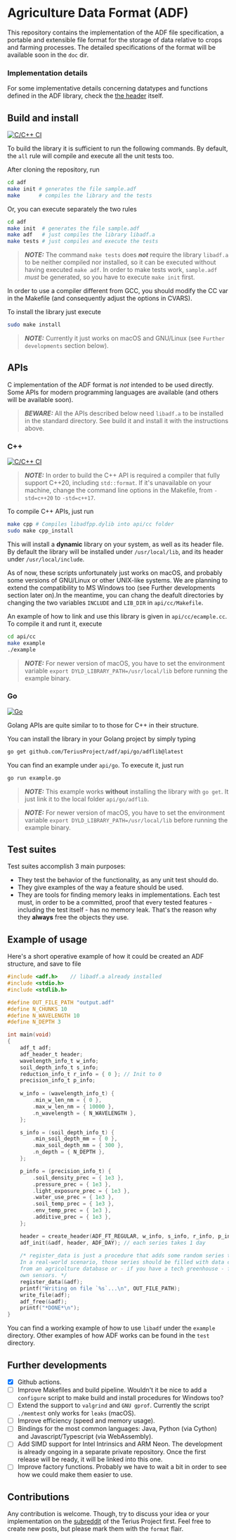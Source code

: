 # Agriculture Data Format (ADF)

This repository contains the implementation of the ADF file specification, a portable and extensible file format for the storage of data relative to crops and farming processes. The detailed specifications of the format will be available soon in the `doc` dir. 

### Implementation details

For some implementative details concerning datatypes and functions defined in the ADF library, check the  [the header](https://github.com/aestriplex/adf/blob/main/src/adf.h) itself.

## Build and install

[![C/C++ CI](https://github.com/TeriusProject/adf/actions/workflows/c-cpp.yml/badge.svg?branch=main)](https://github.com/TeriusProject/adf/actions/workflows/c-cpp.yml)

To build the library it is sufficient to run the following commands. By default, the `all` rule will compile and execute all the unit tests too.

After cloning the repository, run
```bash
cd adf
make init # generates the file sample.adf
make      # compiles the library and the tests
```
Or, you can execute separately the two rules
```bash
cd adf
make init  # generates the file sample.adf
make adf   # just compiles the library libadf.a
make tests # just compiles and execute the tests
```
> **_NOTE:_** The command `make tests` does **_not_** require the library `libadf.a` to be neither compiled nor installed, so it can be executed without having executed  `make adf`. In order to make tests work, `sample.adf` _must_ be generated, so you have to execute `make init` first.

In order to use a compiler different from GCC, you should modify the CC var in the Makefile (and consequently adjust the options in CVARS).

To install the library just execute 
```bash
sudo make install
```
> **_NOTE:_** Currently it just works on macOS and GNU/Linux (see `Further developments` section below).

## APIs

C implementation of the ADF format is *not* intended to be used directly. Some APIs for modern programming languages are available (and others will be available soon).

> **_BEWARE:_** All the APIs described below need `libadf.a` to be installed in the standard directory. See build it and install it with the instructions above.

### C++

[![C/C++ CI](https://github.com/TeriusProject/adf/actions/workflows/c-cpp.yml/badge.svg?branch=main)](https://github.com/TeriusProject/adf/actions/workflows/c-cpp.yml)

> **_NOTE:_** In order to build the C++ API is required a compiler that fully support C++20, including `std::format`. If it's unavailable on your machine, change the command line options in the Makefile, from `-std=c++20` to `-std=c++17`.

To compile C++ APIs, just run 
```bash
make cpp # Compiles libadfpp.dylib into api/cc folder
sudo make cpp_install
```

This will install a **dynamic** library on your system, as well as its header file. By default the library will be installed under `/usr/local/lib`, and its header under `/usr/local/include`.

As of now, these scripts unfortunately just works on macOS, and probably some versions of GNU/Linux or other UNIX-like systems. We are planning to extend the compatibility to MS Windows too (see Further developments section later on).In the meantime, you can chang the deafult directories by changing the two variables `INCLUDE` and `LIB_DIR` in `api/cc/Makefile`.

An example of how to link and use this library is given in `api/cc/ecample.cc`. To compile it and runt it, execute
```bash
cd api/cc
make example
./example
```
> **_NOTE:_** For newer version of macOS, you have to set the environment variable `export DYLD_LIBRARY_PATH=/usr/local/lib` before running the example binary.

### Go

[![Go](https://github.com/TeriusProject/adf/actions/workflows/go.yml/badge.svg?branch=main)](https://github.com/TeriusProject/adf/actions/workflows/go.yml)

Golang APIs are quite similar to to those for C++ in their structure.

You can install the library in your Golang project by simply typing
```bash
go get github.com/TeriusProject/adf/api/go/adflib@latest
```

You can find an example under `api/go`. To execute it, just run
```bash
go run example.go
```
> **_NOTE:_** This example works **without** installing the library with `go get`. It just link it to the local folder `api/go/adflib`.

> **_NOTE:_** For newer version of macOS, you have to set the environment variable `export DYLD_LIBRARY_PATH=/usr/local/lib` before running the example binary.

## Test suites

Test suites accomplish 3 main purposes:
* They test the behavior of the functionality, as any unit test should do.
* They give examples of the way a feature should be used.
* They are tools for finding memory leaks in implementations. Each test must, in order to be a committed, proof that every tested features - including the test itself - has no memory leak. That's the reason why they **always** free the objects they use.

## Example of usage

Here's a short operative example of how it could be created an ADF structure, and save to file
```c
#include <adf.h>    // libadf.a already installed
#include <stdio.h>
#include <stdlib.h>

#define OUT_FILE_PATH "output.adf"
#define N_CHUNKS 10
#define N_WAVELENGTH 10
#define N_DEPTH 3

int main(void)
{
	adf_t adf;
	adf_header_t header;
	wavelength_info_t w_info;
	soil_depth_info_t s_info;
	reduction_info_t r_info = { 0 }; // Init to 0
	precision_info_t p_info;
	
	w_info = (wavelength_info_t) {
		.min_w_len_nm = { 0 },
		.max_w_len_nm = { 10000 },
		.n_wavelength = { N_WAVELENGTH },
	};

	s_info = (soil_depth_info_t) {
		.min_soil_depth_mm = { 0 },
		.max_soil_depth_mm = { 300 },
		.n_depth = { N_DEPTH },
	};

	p_info = (precision_info_t) {
		.soil_density_prec = { 1e3 },
		.pressure_prec = { 1e3 },
		.light_exposure_prec = { 1e3 },
		.water_use_prec = { 1e3 },
		.soil_temp_prec = { 1e3 },
		.env_temp_prec = { 1e3 },
		.additive_prec = { 1e3 },
	};

	header = create_header(ADF_FT_REGULAR, w_info, s_info, r_info, p_info, N_CHUNKS);
	adf_init(&adf, header, ADF_DAY); // each series takes 1 day
	
	/* register_data is just a procedure that adds some random series to adf. 
	In a real-world scenario, those series should be filled with data coming 
	from an agricolture database or - if you have a tech greenhouse - from your 
	own sensors. */
	register_data(&adf);
	printf("Writing on file `%s`...\n", OUT_FILE_PATH);
	write_file(adf);
	adf_free(&adf);
	printf("*DONE*\n");
}
```
You can find a working example of how to use `libadf` under the `example` directory. Other examples of how ADF works can be found in the `test` directory.

## Further developments

- [x] Github actions.
- [ ] Improve Makefiles and build pipeline. Wouldn't it be nice to add a `configure` script to make build and install procedures for Windows too?
- [ ] Extend the support to `valgrind` and `GNU gprof`. Currently the script `./memtest` only works for `leaks` (macOS).
- [ ] Improve efficiency (speed and memory usage).
- [ ] Bindings for the most common languages: Java, Python (via Cython) and Javascript/Typescript (via WebAssembly).
- [ ] Add SIMD support for Intel Intrinsics and ARM Neon. The development is already ongoing in a separate private repository. Once the first release will be ready, it will be linked into this one.
- [ ] Improve factory functions. Probably we have to wait a bit in order to see how we could make them easier to use.

## Contributions

Any contribution is welcome.  Though, try to discuss your idea or your implementation on the [subreddit](https://www.reddit.com/r/terius/) of the Terius Project first. Feel free to create new posts, but please mark them with the `format` flair.
